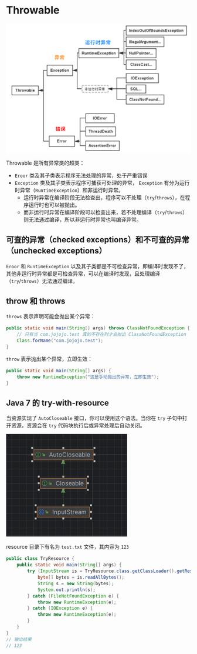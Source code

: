 
# Throwable

![Java异常类层次结构](https://raw.githubusercontent.com/JoJoJotarou/notes/master/img/202208131406202.png)

Throwable 是所有异常类的超类：

- `Eroor` 类及其子类表示程序无法处理的异常，处于严重错误
- `Exception` 类及其子类表示程序可捕获可处理的异常， `Exception` 有分为运行时异常（`RuntimeException`）和非运行时异常。
  - 运行时异常在编译阶段无法检查出，程序可以不处理（`try`/`throws`），在程序运行时也可以被抛出。
  - 而非运行时异常在编译阶段可以检查出来，若不处理编译（`try`/`throws`）则无法通过编译，所以非运行时异常也叫编译异常。

## 可查的异常（checked exceptions）和不可查的异常（unchecked exceptions）

`Eroor` 和 `RuntimeException` 以及其子类都是不可检查异常，即编译时发现不了，其他非运行时异常都是可检查异常，可以在编译时发现，且处理编译（`try`/`throws`）无法通过编译。

## throw 和 throws

`throws` 表示声明可能会抛出某个异常：

```java
public static void main(String[] args) throws ClassNotFoundException {
    // 只有当 com.jojojo.test 真的不存在时才会抛出 ClassNotFoundException
    Class.forName("com.jojojo.test");
}
```

`throw` 表示抛出某个异常，立即生效：

```java
public static void main(String[] args) {
    throw new RuntimeException("这是手动抛出的异常，立即生效");
}
```

## Java 7 的 try-with-resource

当资源实现了 `AutoCloseable` 接口，你可以使用这个语法。当你在 `try` 子句中打开资源，资源会在 `try` 代码块执行后或异常处理后自动关闭。

![InputStream 实现 AutoCloseable](https://raw.githubusercontent.com/JoJoJotarou/notes/master/img/202208131437825.png)

resource 目录下有名为 `test.txt` 文件，其内容为 `123`

```java
public class TryResource {
    public static void main(String[] args) {
        try (InputStream is = TryResource.class.getClassLoader().getResourceAsStream("test.txt")) {
            byte[] bytes = is.readAllBytes();
            String s = new String(bytes);
            System.out.println(s);
        } catch (FileNotFoundException e) {
            throw new RuntimeException(e);
        } catch (IOException e) {
            throw new RuntimeException(e);
        }
    }
}
// 输出结果
// 123
```
